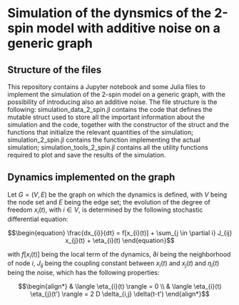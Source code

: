 # Simulation of the dynsmics of the 2-spin model with additive noise on a generic graph 

## Structure of the files

This repository contains a Jupyter notebook and some Julia files to implement the simulation of the 2-spin model on a generic graph, with the possibility of introducing also an additive noise. 
The file structure is the following: simulation_data_2_spin.jl contains the code that defines the mutable struct used to store all the important information about the simulation and the code, together with the constructor of the struct and the functions that initialize the relevant quantities of the simulation; simulation_2_spin.jl contains the function implementing the actual simulation; simulation_tools_2_spin.jl contains all the utility functions required to plot and save the results of the simulation.


## Dynamics implemented on the graph

Let $G=(V,E)$ be the graph on which the dynamics is defined, with $V$ being the node set and $E$ being the edge set; the evolution of the degree of freedom $x_{i}(t)$, with $i \in V$, is determined by the following stochastic differential equation:
```math
\begin{equation}
    \frac{dx_{i}}{dt} = f[x_{i}(t)] + \sum_{j \in \partial i} J_{ij} x_{j}(t) + \eta_{i}(t)
\end{equation}
```
with $f[x_{i}(t)]$ being the local term of the dynamics, $\partial i$ being the neighborhood of node $i$, $J_{ij}$ being the coupling constant between $x_{i}(t)$ and $x_{j}(t)$ and $\eta_{i}(t)$ being the noise, which has the following properties:
```math
\begin{align*}
    & \langle \eta_{i}(t) \rangle = 0 \\
    & \langle \eta_{i}(t) \eta_{j}(t') \rangle = 2 D \delta_{i,j} \delta(t-t')
\end{align*}
```
